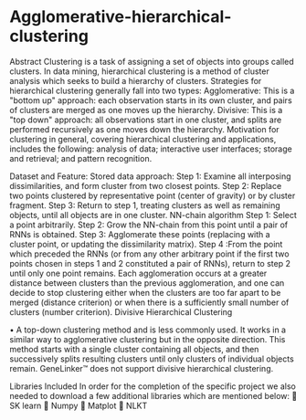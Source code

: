 # Agglomerative-hierarchical-clustering

Abstract
Clustering is a task of assigning a set of objects into groups called clusters. In data mining, hierarchical clustering is a method of cluster analysis which seeks to build a hierarchy of clusters. Strategies for hierarchical clustering generally fall into two types: Agglomerative: This is a "bottom up" approach: each observation starts in its own cluster, and pairs of clusters are merged as one moves up the hierarchy. Divisive: This is a "top down" approach: all observations start in one cluster, and splits are performed recursively as one moves down the hierarchy. Motivation for clustering in general, covering hierarchical clustering and applications, includes the following: analysis of data; interactive user interfaces; storage and retrieval; and pattern recognition. 

Dataset and Feature:
Stored data approach:
Step 1: Examine all interposing dissimilarities, and form cluster from two closest
points.
Step 2: Replace two points clustered by representative point (center of gravity)
or by cluster fragment.
Step 3: Return to step 1, treating clusters as well as remaining objects, until
all objects are in one cluster.
NN-chain algorithm
Step 1: Select a point arbitrarily.
Step 2: Grow the NN-chain from this point until a pair of RNNs is obtained.
Step 3: Agglomerate these points (replacing with a cluster point, or updating
the dissimilarity matrix).
Step 4 :From the point which preceded the RNNs (or from any other arbitrary
point if the first two points chosen in steps 1 and 2 constituted a pair of
RNNs), return to step 2 until only one point remains.
Each agglomeration occurs at a greater distance between clusters than the previous agglomeration, and one can decide to stop clustering either when the clusters are too far apart to be merged (distance criterion) or when there is a sufficiently small number of clusters (number criterion). Divisive Hierarchical Clustering 

• A top-down clustering method and is less commonly used. It works in a similar way to agglomerative clustering but in the opposite direction. This method starts with a single cluster containing all objects, and then successively splits resulting clusters until only clusters of individual objects remain. GeneLinker™ does not support divisive hierarchical clustering. 

Libraries Included
In order for the completion of the specific project we also needed to download a few additional libraries which are mentioned below:
	SK learn
	Numpy
	Matplot
	NLKT

